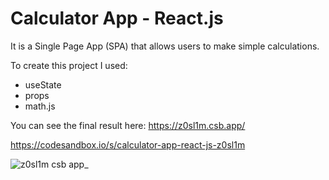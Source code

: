 # Calculator App - React.js

It is a Single Page App (SPA) that allows users to make simple calculations.

To create this project I used:

- useState
- props
- math.js

You can see the final result here: https://z0sl1m.csb.app/

https://codesandbox.io/s/calculator-app-react-js-z0sl1m


![z0sl1m csb app_](https://user-images.githubusercontent.com/89199369/164566819-1188fb50-9508-4739-ad37-e6569f73be42.png)
